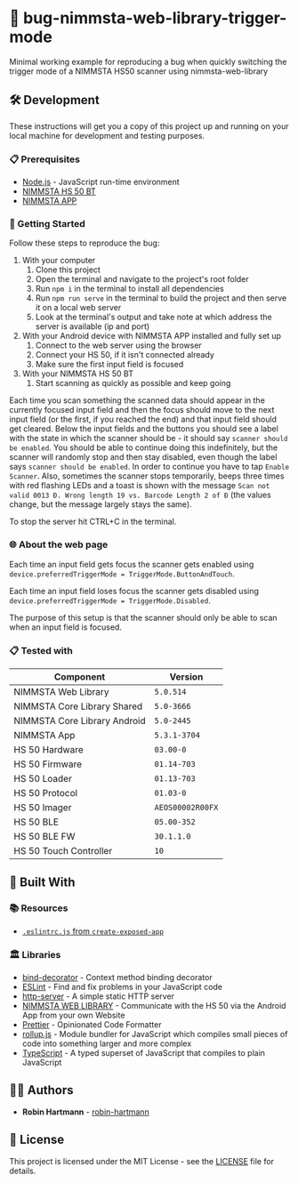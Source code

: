 # 🐞 bug-nimmsta-web-library-trigger-mode

Minimal working example for reproducing a bug when quickly switching the trigger mode of a NIMMSTA HS50 scanner using nimmsta-web-library

## 🛠️ Development

These instructions will get you a copy of this project up and running on your local machine for development and testing purposes.

### 📋 Prerequisites

- [Node.js](https://nodejs.org) - JavaScript run-time environment
- [NIMMSTA HS 50 BT](https://nimmsta.com/wp-content/uploads/2020/11/522112-HS-50-BT-data-sheet-11-12-2020.pdf)
- [NIMMSTA APP](https://play.google.com/store/apps/details?id=com.nimmsta)

### 🚀 Getting Started

Follow these steps to reproduce the bug:

1. With your computer
   1. Clone this project
   1. Open the terminal and navigate to the project's root folder
   1. Run `npm i` in the terminal to install all dependencies
   1. Run `npm run serve` in the terminal to build the project and then serve it on a local web server
   1. Look at the terminal's output and take note at which address the server is available (ip and port)
1. With your Android device with NIMMSTA APP installed and fully set up
   1. Connect to the web server using the browser
   1. Connect your HS 50, if it isn't connected already
   1. Make sure the first input field is focused
1. With your NIMMSTA HS 50 BT
   1. Start scanning as quickly as possible and keep going

Each time you scan something the scanned data should appear in the currently focused input field and then the focus should move to the next input field (or the first, if you reached the end) and that input field should get cleared.
Below the input fields and the buttons you should see a label with the state in which the scanner should be - it should say `scanner should be enabled`.
You should be able to continue doing this indefinitely, but the scanner will randomly stop and then stay disabled, even though the label says `scanner should be enabled`.
In order to continue you have to tap `Enable Scanner`.
Also, sometimes the scanner stops temporarily, beeps three times with red flashing LEDs and a toast is shown with the message `Scan not valid 0013 Đ. Wrong length 19 vs. Barcode Length 2 of Đ` (the values change, but the message largely stays the same).

To stop the server hit CTRL+C in the terminal.

### 🌐 About the web page

Each time an input field gets focus the scanner gets enabled using `device.preferredTriggerMode = TriggerMode.ButtonAndTouch`.

Each time an input field loses focus the scanner gets disabled using `device.preferredTriggerMode = TriggerMode.Disabled`.

The purpose of this setup is that the scanner should only be able to scan when an input field is focused.

### 📋 Tested with

| Component                    | Version          |
| ---------------------------- | ---------------- |
| NIMMSTA Web Library          | `5.0.514`        |
| NIMMSTA Core Library Shared  | `5.0-3666`       |
| NIMMSTA Core Library Android | `5.0-2445`       |
| NIMMSTA App                  | `5.3.1-3704`     |
| HS 50 Hardware               | `03.00-0`        |
| HS 50 Firmware               | `01.14-703`      |
| HS 50 Loader                 | `01.13-703`      |
| HS 50 Protocol               | `01.03-0`        |
| HS 50 Imager                 | `AEOS00002R00FX` |
| HS 50 BLE                    | `05.00-352`      |
| HS 50 BLE FW                 | `30.1.1.0`       |
| HS 50 Touch Controller       | `10`             |

## 🧰 Built With

### 📚 Resources

- [`.eslintrc.js` from `create-exposed-app`](https://github.com/iamturns/create-exposed-app/blob/master/.eslintrc.js)

### 🏛️ Libraries

- [bind-decorator](https://github.com/NoHomey/bind-decorator#readme) - Context method binding decorator
- [ESLint](https://eslint.org/) - Find and fix problems in your JavaScript code
- [http-server](https://github.com/http-party/http-server#readme) - A simple static HTTP server
- [NIMMSTA WEB LIBRARY](https://www.npmjs.com/package/nimmsta-web-library) - Communicate with the HS 50 via the Android App from your own Website
- [Prettier](https://prettier.io/) - Opinionated Code Formatter
- [rollup.js](https://rollupjs.org/) - Module bundler for JavaScript which compiles small pieces of code into something larger and more complex
- [TypeScript](https://www.typescriptlang.org/) - A typed superset of JavaScript that compiles to plain JavaScript

## 👨‍💻 Authors

- **Robin Hartmann** - [robin-hartmann](https://github.com/robin-hartmann)

## 📃 License

This project is licensed under the MIT License - see the [LICENSE](LICENSE) file for details.
